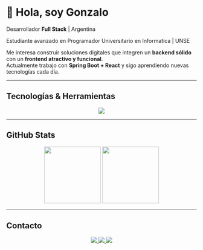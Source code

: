 # 👋 Hola, soy Gonzalo  

Desarrollador **Full Stack** | Argentina  

Estudiante avanzado en Programador Universitario en Informatica | UNSE

Me interesa construir soluciones digitales que integren un **backend sólido** con un **frontend atractivo y funcional**.  
Actualmente trabajo con **Spring Boot + React** y sigo aprendiendo nuevas tecnologías cada día.  

---

## Tecnologías & Herramientas  
<p align="center"> <img src="https://skillicons.dev/icons?i=java,spring,js,react,html,css,tailwind,mysql,git,github,docker" /> </p>


---

## GitHub Stats  

<p align="center">
  <img src="https://github-readme-stats.vercel.app/api?username=gonzapaglione&show_icons=true&theme=tokyonight&hide_border=true" height="150"/>
  <img src="https://github-readme-stats.vercel.app/api/top-langs/?username=gonzapaglione&layout=compact&theme=tokyonight&hide_border=true" height="150"/>
</p>

---

## Contacto  

<p align="center">
  <a href="https://github.com/gonzapaglione">
    <img src="https://img.shields.io/badge/GitHub-181717?style=for-the-badge&logo=github&logoColor=white"/>
  </a>
  <a href="https://linkedin.com/in/gonzalolp">
    <img src="https://img.shields.io/badge/LinkedIn-0A66C2?style=for-the-badge&logo=linkedin&logoColor=white"/>
  </a>
  <a href="mailto:gonzapaglionedev@gmail.com">
    <img src="https://img.shields.io/badge/Email-D14836?style=for-the-badge&logo=gmail&logoColor=white"/>
  </a>
</p>
